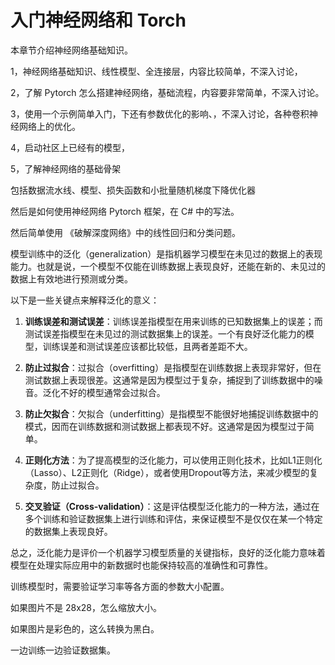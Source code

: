 # 入门神经网络和 Torch

本章节介绍神经网络基础知识。

1，神经网络基础知识、线性模型、全连接层，内容比较简单，不深入讨论，

2，了解 Pytorch 怎么搭建神经网络，基础流程，内容要非常简单，不深入讨论。

3，使用一个示例简单入门，下还有参数优化的影响、，不深入讨论，各种卷积神经网络上的优化。

4，启动社区上已经有的模型，

5，了解神经网络的基础骨架





 包括数据流水线、模型、损失函数和小批量随机梯度下降优化器



然后是如何使用神经网络 Pytorch 框架，在 C# 中的写法。

然后简单使用 《破解深度网络》中的线性回归和分类问题。



模型训练中的泛化（generalization）是指机器学习模型在未见过的数据上的表现能力。也就是说，一个模型不仅能在训练数据上表现良好，还能在新的、未见过的数据上有效地进行预测或分类。

以下是一些关键点来解释泛化的意义：

1. **训练误差和测试误差**：训练误差指模型在用来训练的已知数据集上的误差；而测试误差指模型在未见过的测试数据集上的误差。一个有良好泛化能力的模型，训练误差和测试误差应该都比较低，且两者差距不大。

2. **防止过拟合**：过拟合（overfitting）是指模型在训练数据上表现非常好，但在测试数据上表现很差。这通常是因为模型过于复杂，捕捉到了训练数据中的噪音。泛化不好的模型通常会过拟合。

3. **防止欠拟合**：欠拟合（underfitting）是指模型不能很好地捕捉训练数据中的模式，因而在训练数据和测试数据上都表现不好。这通常是因为模型过于简单。

4. **正则化方法**：为了提高模型的泛化能力，可以使用正则化技术，比如L1正则化（Lasso）、L2正则化（Ridge），或者使用Dropout等方法，来减少模型的复杂度，防止过拟合。

5. **交叉验证（Cross-validation）**：这是评估模型泛化能力的一种方法，通过在多个训练和验证数据集上进行训练和评估，来保证模型不是仅仅在某一个特定的数据集上表现良好。

总之，泛化能力是评价一个机器学习模型质量的关键指标，良好的泛化能力意味着模型在处理实际应用中的新数据时也能保持较高的准确性和可靠性。





训练模型时，需要验证学习率等各方面的参数大小配置。

如果图片不是 28x28，怎么缩放大小。

如果图片是彩色的，这么转换为黑白。

一边训练一边验证数据集。